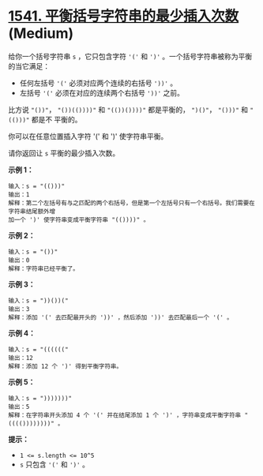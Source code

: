 # [1541. 平衡括号字符串的最少插入次数][link] (Medium)

[link]: https://leetcode.cn/problems/minimum-insertions-to-balance-a-parentheses-string/

给你一个括号字符串 `s` ，它只包含字符 `'('` 和 `')'` 。一个括号字符串被称为平衡的当它满足：

- 任何左括号 `'('` 必须对应两个连续的右括号 `'))'` 。
- 左括号 `'('` 必须在对应的连续两个右括号 `'))'` 之前。

比方说 `"())"`， `"())(())))"` 和 `"(())())))"` 都是平衡的， `")()"`， `"()))"` 和 `"(()))"` 都是不
平衡的。

你可以在任意位置插入字符 '(' 和 ')' 使字符串平衡。

请你返回让 `s` 平衡的最少插入次数。

**示例 1：**

```
输入：s = "(()))"
输出：1
解释：第二个左括号有与之匹配的两个右括号，但是第一个左括号只有一个右括号。我们需要在字符串结尾额外增
加一个 ')' 使字符串变成平衡字符串 "(())))" 。

```

**示例 2：**

```
输入：s = "())"
输出：0
解释：字符串已经平衡了。

```

**示例 3：**

```
输入：s = "))())("
输出：3
解释：添加 '(' 去匹配最开头的 '))' ，然后添加 '))' 去匹配最后一个 '(' 。

```

**示例 4：**

```
输入：s = "(((((("
输出：12
解释：添加 12 个 ')' 得到平衡字符串。

```

**示例 5：**

```
输入：s = ")))))))"
输出：5
解释：在字符串开头添加 4 个 '(' 并在结尾添加 1 个 ')' ，字符串变成平衡字符串 "(((())))))))" 。

```

**提示：**

- `1 <= s.length <= 10^5`
- `s` 只包含 `'('` 和 `')'` 。
